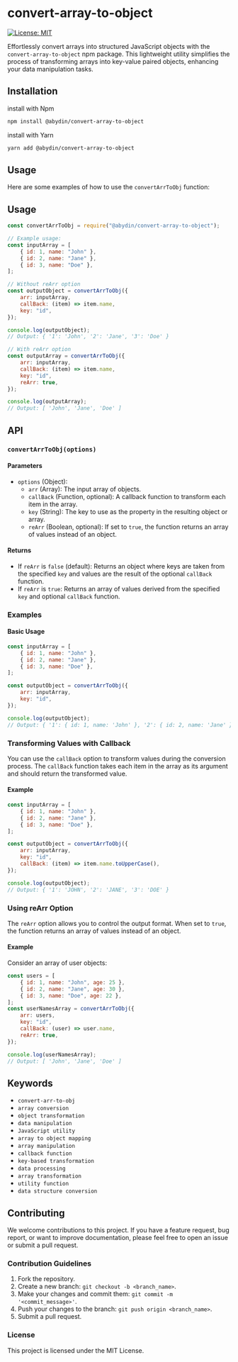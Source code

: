 # convert-array-to-object

<!-- [![npm version](https://badge.fury.io/js/convert-array-to-object.svg)](https://badge.fury.io/js/convert-array-to-object) -->

[![License: MIT](https://img.shields.io/badge/License-MIT-yellow.svg)](https://opensource.org/licenses/MIT)

Effortlessly convert arrays into structured JavaScript objects with the `convert-array-to-object` npm package. This lightweight utility simplifies the process of transforming arrays into key-value paired objects, enhancing your data manipulation tasks.

## Installation

install with Npm

```bash
npm install @abydin/convert-array-to-object
```

install with Yarn

```bash
yarn add @abydin/convert-array-to-object
```

## Usage

Here are some examples of how to use the `convertArrToObj` function:

## Usage

```javascript
const convertArrToObj = require("@abydin/convert-array-to-object");

// Example usage:
const inputArray = [
	{ id: 1, name: "John" },
	{ id: 2, name: "Jane" },
	{ id: 3, name: "Doe" },
];

// Without reArr option
const outputObject = convertArrToObj({
	arr: inputArray,
	callBack: (item) => item.name,
	key: "id",
});

console.log(outputObject);
// Output: { '1': 'John', '2': 'Jane', '3': 'Doe' }

// With reArr option
const outputArray = convertArrToObj({
	arr: inputArray,
	callBack: (item) => item.name,
	key: "id",
	reArr: true,
});

console.log(outputArray);
// Output: [ 'John', 'Jane', 'Doe' ]
```

## API

### `convertArrToObj(options)`

#### Parameters

- `options` (Object):
  - `arr` (Array): The input array of objects.
  - `callBack` (Function, optional): A callback function to transform each item in the array.
  - `key` (String): The key to use as the property in the resulting object or array.
  - `reArr` (Boolean, optional): If set to `true`, the function returns an array of values instead of an object.

#### Returns

- If `reArr` is `false` (default): Returns an object where keys are taken from the specified `key` and values are the result of the optional `callBack` function.
- If `reArr` is `true`: Returns an array of values derived from the specified `key` and optional `callBack` function.

### Examples

#### Basic Usage

```javascript
const inputArray = [
	{ id: 1, name: "John" },
	{ id: 2, name: "Jane" },
	{ id: 3, name: "Doe" },
];

const outputObject = convertArrToObj({
	arr: inputArray,
	key: "id",
});

console.log(outputObject);
// Output: { '1': { id: 1, name: 'John' }, '2': { id: 2, name: 'Jane' }, '3': { id: 3, name: 'Doe' } }
```

### Transforming Values with Callback

You can use the `callBack` option to transform values during the conversion process. The `callBack` function takes each item in the array as its argument and should return the transformed value.

#### Example

```javascript
const inputArray = [
	{ id: 1, name: "John" },
	{ id: 2, name: "Jane" },
	{ id: 3, name: "Doe" },
];

const outputObject = convertArrToObj({
	arr: inputArray,
	key: "id",
	callBack: (item) => item.name.toUpperCase(),
});

console.log(outputObject);
// Output: { '1': 'JOHN', '2': 'JANE', '3': 'DOE' }
```

### Using reArr Option

The `reArr` option allows you to control the output format. When set to `true`, the function returns an array of values instead of an object.

#### Example

Consider an array of user objects:

```javascript
const users = [
	{ id: 1, name: "John", age: 25 },
	{ id: 2, name: "Jane", age: 30 },
	{ id: 3, name: "Doe", age: 22 },
];
const userNamesArray = convertArrToObj({
	arr: users,
	key: "id",
	callBack: (user) => user.name,
	reArr: true,
});

console.log(userNamesArray);
// Output: [ 'John', 'Jane', 'Doe' ]
```

## Keywords

- `convert-arr-to-obj`
- `array conversion`
- `object transformation`
- `data manipulation`
- `JavaScript utility`
- `array to object mapping`
- `array manipulation`
- `callback function`
- `key-based transformation`
- `data processing`
- `array transformation`
- `utility function`
- `data structure conversion`

## Contributing

We welcome contributions to this project. If you have a feature request, bug report, or want to improve documentation, please feel free to open an issue or submit a pull request.

### Contribution Guidelines

1. Fork the repository.
2. Create a new branch: `git checkout -b <branch_name>`.
3. Make your changes and commit them: `git commit -m '<commit_message>'`.
4. Push your changes to the branch: `git push origin <branch_name>`.
5. Submit a pull request.

### License

This project is licensed under the MIT License.
